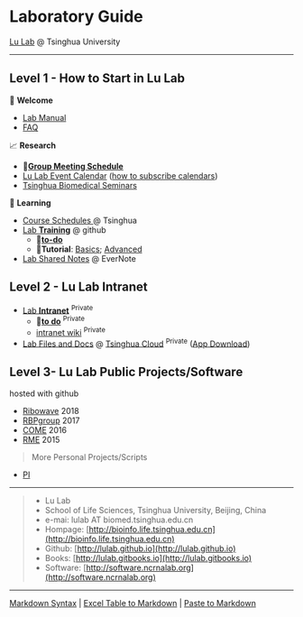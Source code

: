 # Laboratory Guide 

[Lu Lab](http://bioinfo.life.tsinghua.edu.cn) @ Tsinghua University

---

## Level 1 - How to Start in Lu Lab

🎉 **Welcome** 

* [Lab Manual](https://www.jianguoyun.com/p/DSbqU-EQ9sSIBhj50Dg)
* [FAQ](https://lulab.github.io/FAQ)

📈 **Research** 

* 🚩[**Group Meeting Schedule**](https://cloud.tsinghua.edu.cn/f/785257061e59411fbbfd/)
* [Lu Lab Event Calendar](https://calendar.google.com/calendar/embed?src=rhfq9d5sr46lqjpg3vd1ncbosc%40group.calendar.google.com&ctz=Asia%2FShanghai) \([how to subscribe calendars](https://lulab.github.io/cal)\)
* [Tsinghua Biomedical Seminars](https://calendar.google.com/calendar/embed?src=hrabiq5okeupg1tfnpa7g9qqr0%40group.calendar.google.com&ctz=Asia%2FShanghai)

📖 **Learning** 

* [Course Schedules ](https://lulab.github.io/courses) @ Tsinghua
* [Lab **Training**](https://lulab.github.io/training) @ github
   * 🚩[**to-do**](https://github.com/lulab/training/projects/1?fullscreen=true)
   * 🚩**Tutorial**: [Basics](https://lulab.gitbooks.io/bioinfo/content/); [Advanced](https://lulab.gitbook.io/training) 
* [Lab Shared Notes](https://www.evernote.com/pub/luzhiustc/lulabsharednotes) @ EverNote


## Level 2 - Lu Lab Intranet

* [Lab **Intranet**](http://lulab.github.io/intranet) <sup>Private</sup>
  * 🚩[**to do**](https://github.com/lulab/intranet/projects/1?fullscreen=true) <sup>Private</sup>
  * [intranet wiki](https://github.com/lulab/intranet/wiki) <sup>Private</sup>
* [Lab Files and Docs](https://cloud.tsinghua.edu.cn/d/d2b6ca8a4cce49438f59/) @ [Tsinghua Cloud](https://cloud.tsinghua.edu.cn) <sup>Private</sup> ([App Download](https://www.seafile.com/download))



## Level 3- Lu Lab Public Projects/Software
hosted with github

* [Ribowave](http://lulab.github.io/Ribowave) 2018
* [RBPgroup](https://github.com/lulab/RBPgroup) 2017
* [COME](https://github.com/lulab/COME) 2016
* [RME](https://github.com/lulab/RME) 2015

> More Personal Projects/Scripts

* [PI](http://urluzhi.github.io/scripts) 


---

> * Lu Lab
> * School of Life Sciences, Tsinghua University, Beijing, China
> * e-mai: lulab AT biomed.tsinghua.edu.cn
> * Hompage: [http://bioinfo.life.tsinghua.edu.cn](http://bioinfo.life.tsinghua.edu.cn)
> * Github: [http://lulab.github.io](http://lulab.github.io)
> * Books: [http://lulab.gitbooks.io](http://lulab.gitbooks.io)
> * Software: [http://software.ncrnalab.org](http://software.ncrnalab.org)


---

[Markdown Syntax](https://github.com/adam-p/markdown-here/wiki/Markdown-Cheatsheet) \| [Excel Table to Markdown](https://www.tablesgenerator.com/markdown_tables) \| [Paste to Markdown](https://euangoddard.github.io/clipboard2markdown/)


